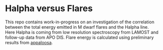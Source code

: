 # Halpha versus Flares

This repo contains work-in-progress on an investigation of the correlation between the total energy emitted in M dwarf flares and the Halpha line. Here Halpha is coming from low resolution spectroscopy from LAMOST and follow-up data from APO DIS. Flare energy is calculated using preliminary results from [appaloosa](https://github.com/jradavenport/appaloosa).
